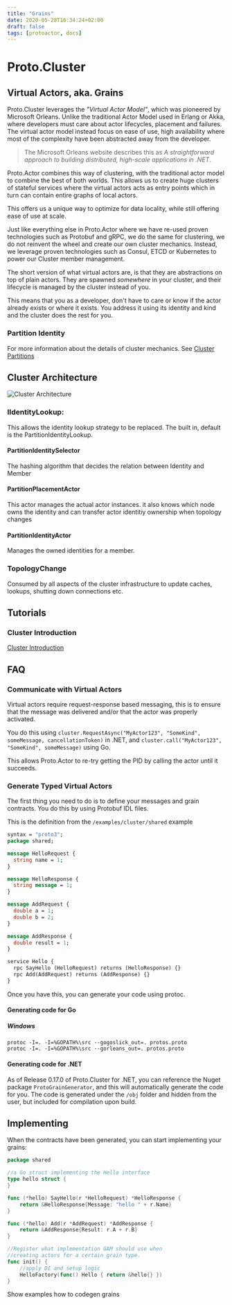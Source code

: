 ```yaml
---
title: "Grains"
date: 2020-05-28T16:34:24+02:00
draft: false
tags: [protoactor, docs]
---
```


# Proto.Cluster

## Virtual Actors, aka. Grains

Proto.Cluster leverages the *"Virtual Actor Model"*, which was pioneered by Microsoft Orleans.
Unlike the traditional Actor Model used in Erlang or Akka, where developers must care about actor lifecycles, placement and failures.
The virtual actor model instead focus on ease of use, high availability where most of the complexity have been abstracted away from the developer.

> The Microsoft Orleans website describes this as *A straightforward approach to building distributed, high-scale applications in .NET*.

Proto.Actor combines this way of clustering, with the traditional actor model to combine the best of both worlds.
This allows us to create huge clusters of stateful services where the virtual actors acts as entry points which in turn can contain entire graphs of local actors.

This offers us a unique way to optimize for data locality, while still offering ease of use at scale.

Just like everything else in Proto.Actor where we have re-used proven technologies such as Protobuf and gRPC, we do the same for clustering, we do not reinvent the wheel and create our own cluster mechanics.
Instead, we leverage proven technologies such as Consul, ETCD or Kubernetes to power our Cluster member management.

The short version of what virtual actors are, is that they are abstractions on top of plain actors.
They are spawned *somewhere* in your cluster, and their lifecycle is managed by the cluster instead of you.

This means that you as a developer, don't have to care or know if the actor already exists or where it exists.
You address it using its identity and kind and the cluster does the rest for you.

### Partition Identity

For more information about the details of cluster mechanics.
See [Cluster Partitions](cluster-partitions.md)

## Cluster Architecture

![Cluster Architecture](/images/cluster-architecture.png)

### IIdentityLookup:
This allows the identity lookup strategy to be replaced.
The built in, default is the PartitionIdentityLookup.

#### PartitionIdentitySelector
The hashing algorithm that decides the relation between Identity and Member

#### PartitionPlacementActor
This actor manages the actual actor instances. it also knows which node owns the identity and can transfer actor identitiy ownership when topology changes

#### PartitionIdentityActor
Manages the owned identities for a member.
### TopologyChange
Consumed by all aspects of the cluster infrastructure to update caches, lookups, shutting down connections etc.


## Tutorials

### Cluster Introduction
[Cluster Introduction](/docs/cluster/intro/clusterintro)

## FAQ

### Communicate with Virtual Actors

Virtual actors require request-response based messaging, this is to ensure that the message was delivered and/or that the actor was properly activated.

You do this using `cluster.RequestAsync("MyActor123", "SomeKind", someMessage, cancellationToken)` in .NET, and `cluster.call("MyActor123", "SomeKind", someMessage)` using Go.

This allows Proto.Actor to re-try getting the PID by calling the actor until it succeeds.

### Generate Typed Virtual Actors

The first thing you need to do is to define your messages and grain contracts.
You do this by using Protobuf IDL files.

This is the definition from the `/examples/cluster/shared` example

```protobuf
syntax = "proto3";
package shared;

message HelloRequest {
  string name = 1;
}

message HelloResponse {
  string message = 1;
}

message AddRequest {
  double a = 1;
  double b = 2;
}

message AddResponse {
  double result = 1;
}

service Hello {
  rpc SayHello (HelloRequest) returns (HelloResponse) {} 
  rpc Add(AddRequest) returns (AddResponse) {}
}
```

Once you have this, you can generate your code using protoc.

#### Generating code for Go

##### Windows

```text
protoc -I=. -I=%GOPATH%\src --gogoslick_out=. protos.proto 
protoc -I=. -I=%GOPATH%\src --gorleans_out=. protos.proto 
```

#### Generating code for .NET

As of Release 0.17.0 of Proto.Cluster for .NET, you can reference the Nuget package `ProtoGrainGenerator`, and this will automatically generate the code for you.
The code is generated under the `/obj` folder and hidden from the user, but included for compilation upon build.


## Implementing

When the contracts have been generated, you can start implementing your grains:

```go
package shared

//a Go struct implementing the Hello interface
type hello struct {
}

func (*hello) SayHello(r *HelloRequest) *HelloResponse {
	return &HelloResponse{Message: "hello " + r.Name}
}

func (*hello) Add(r *AddRequest) *AddResponse {
	return &AddResponse{Result: r.A + r.B}
}

//Register what implementation GAM should use when 
//creating actors for a certain grain type.
func init() {
	//apply DI and setup logic
	HelloFactory(func() Hello { return &hello{} })
}
```

Show examples how to codegen grains
